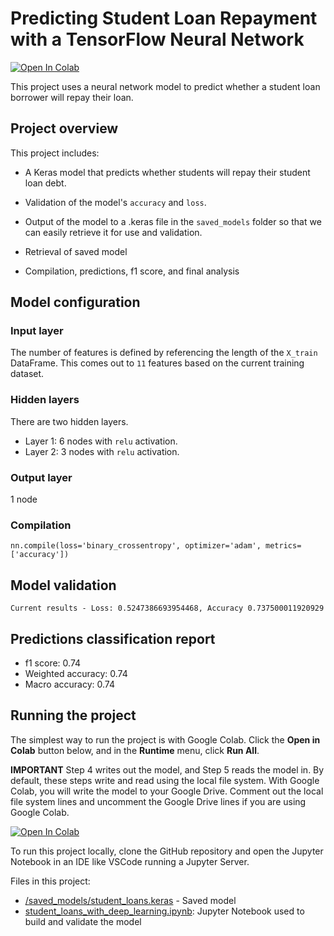 # Predicting Student Loan Repayment with a TensorFlow Neural Network

[![Open In Colab](https://colab.research.google.com/assets/colab-badge.svg)](https://colab.research.google.com/github/d3rp3tt3/neural-network-challenge-1/blob/main/student_loans_with_deep_learning.ipynb)

This project uses a neural network model to predict whether a student loan borrower will repay their loan.

## Project overview

This project includes:

* A Keras model that predicts whether students will repay their student loan debt.

* Validation of the model's `accuracy` and `loss`.

* Output of the model to a .keras file in the `saved_models` folder so that we can easily retrieve it for use and validation.

* Retrieval of saved model
  
* Compilation, predictions, f1 score, and final analysis

## Model configuration

### Input layer

The number of features is defined by referencing the length of the `X_train` DataFrame. This comes out to `11` features based on the current training dataset.

### Hidden layers

There are two hidden layers.

* Layer 1: 6 nodes with `relu` activation.
* Layer 2: 3 nodes with `relu` activation.

### Output layer

1 node

### Compilation

```nn.compile(loss='binary_crossentropy', optimizer='adam', metrics=['accuracy'])```

## Model validation

```Current results - Loss: 0.5247386693954468, Accuracy 0.737500011920929```

## Predictions classification report

* f1 score: 0.74
* Weighted accuracy: 0.74
* Macro accuracy: 0.74

## Running the project

The simplest way to run the project is with Google Colab. Click the **Open in Colab** button below, and in the **Runtime** menu, click **Run All**.

**IMPORTANT** Step 4 writes out the model, and Step 5 reads the model in. By default, these steps write and read using the local file system. With Google Colab, you will write the model to your Google Drive. Comment out the local file system lines and uncomment the Google Drive lines if you are using Google Colab.

[![Open In Colab](https://colab.research.google.com/assets/colab-badge.svg)](https://colab.research.google.com/github/d3rp3tt3/neural-network-challenge-1/blob/main/student_loans_with_deep_learning.ipynb)

To run this project locally, clone the GitHub repository and open the Jupyter Notebook in an IDE like VSCode running a Jupyter Server.

Files in this project:

* [/saved_models/student_loans.keras](./saved_models/student_loans.keras) - Saved model
* [student_loans_with_deep_learning.ipynb](student_loans_with_deep_learning.ipynb): Jupyter Notebook used to build and validate the model
